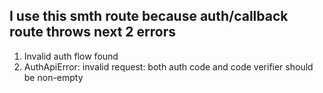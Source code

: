 ## I use this smth route because auth/callback route throws next 2 errors

1. Invalid auth flow found
2. AuthApiError: invalid request: both auth code and code verifier should be non-empty
